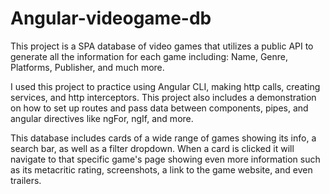 # Angular-videogame-db

This project is a SPA database of video games that utilizes a public API to generate all the information for each game including: Name, Genre, Platforms, Publisher, and much more.

I used this project to practice using Angular CLI, making http calls, creating services, and http interceptors. This project also includes a demonstration on how to set up routes and pass data between components, pipes, and angular directives like ngFor, ngIf, and more.

This database includes cards of a wide range of games showing its info, a search bar, as well as a filter dropdown. When a card is clicked it will navigate to that specific game's page showing even more information such as its metacritic rating, screenshots, a link to the game website, and even trailers.
